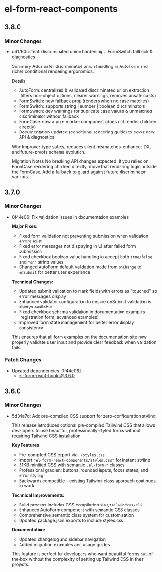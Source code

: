 # el-form-react-components

## 3.8.0

### Minor Changes

- c61760c: feat: discriminated union hardening + FormSwitch fallback & diagnostics

  Summary
  Adds safer discriminated union handling in AutoForm and richer conditional rendering ergonomics.

  Details

  - AutoForm: centralized & validated discriminated union extraction (filters non-object options, clearer warnings, removes unsafe casts)
  - FormSwitch: new fallback prop (renders when no case matches)
  - FormSwitch: supports string | number | boolean discriminators
  - FormSwitch: dev warnings for duplicate case values & unmatched discriminator without fallback
  - FormCase: now a pure marker component (does not render children directly)
  - Documentation updated (conditional rendering guide) to cover new API & diagnostics

  Why
  Improves type safety, reduces silent mismatches, enhances DX, and future-proofs schema evolution.

  Migration Notes
  No breaking API changes expected. If you relied on FormCase rendering children directly, move that rendering logic outside the FormCase. Add a fallback to guard against future discriminator variants.

## 3.7.0

### Minor Changes

- 0f44e06: Fix validation issues in documentation examples

  **Major Fixes:**

  - Fixed form validation not preventing submission when validation errors exist
  - Fixed error messages not displaying in UI after failed form submission
  - Fixed checkbox boolean value handling to accept both `true/false` and `"on"` string values
  - Changed AutoForm default validation mode from `onChange` to `onSubmit` for better user experience

  **Technical Changes:**

  - Updated submit validation to mark fields with errors as "touched" so error messages display
  - Enhanced validator configuration to ensure onSubmit validation is always available
  - Fixed checkbox schema validation in documentation examples (registration form, advanced examples)
  - Improved form state management for better error display consistency

  This ensures that all form examples on the documentation site now properly validate user input and provide clear feedback when validation fails.

### Patch Changes

- Updated dependencies [0f44e06]
  - el-form-react-hooks@3.6.0

## 3.6.0

### Minor Changes

- 5d34a7d: Add pre-compiled CSS support for zero-configuration styling

  This release introduces optional pre-compiled Tailwind CSS that allows developers to use beautiful, professionally-styled forms without requiring Tailwind CSS installation.

  **Key Features:**

  - Pre-compiled CSS export via `./styles.css`
  - Import `"el-form-react-components/styles.css"` for instant styling
  - 31KB minified CSS with semantic `.el-form-*` classes
  - Professional gradient buttons, rounded inputs, focus states, and error styling
  - Backwards compatible - existing Tailwind class approach continues to work

  **Technical Improvements:**

  - Build process includes CSS compilation via `@tailwindcss/cli`
  - Enhanced AutoForm component with semantic CSS classes
  - Comprehensive semantic class system for customization
  - Updated package.json exports to include styles.css

  **Documentation:**

  - Updated changelog and sidebar navigation
  - Added migration examples and usage guides

  This feature is perfect for developers who want beautiful forms out-of-the-box without the complexity of setting up Tailwind CSS in their projects.
